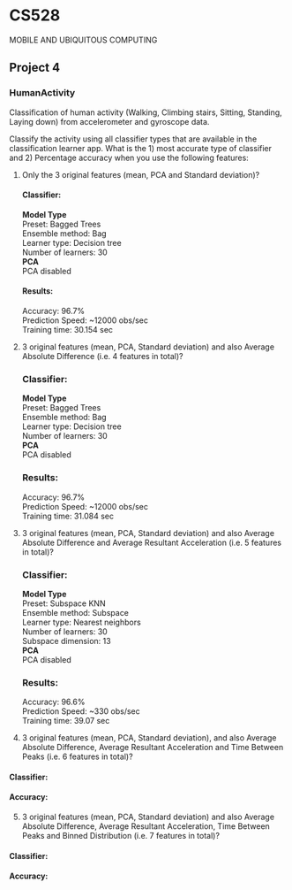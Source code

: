 # CS528
MOBILE AND UBIQUITOUS COMPUTING
## Project 4

### HumanActivity
Classification of human activity (Walking, Climbing stairs, Sitting, Standing, Laying down) from accelerometer and gyroscope data.

Classify the activity using all classifier types that are available in the classification learner app. What is the 1) most accurate type of classifier and 2) Percentage accuracy when you use the following features:

1. Only the 3 original features (mean, PCA and Standard deviation)?
   
   #### Classifier:
   **Model Type**  
   Preset: Bagged Trees  
   Ensemble method: Bag  
   Learner type: Decision tree  
   Number of learners: 30  
   **PCA**  
   PCA disabled  
   
   #### Results:
   Accuracy: 96.7%  
   Prediction Speed: ~12000 obs/sec  
   Training time: 30.154 sec  

2. 3 original features (mean, PCA, Standard deviation) and also Average Absolute Difference (i.e. 4 features in total)?
   
   ### Classifier:
   **Model Type**  
   Preset: Bagged Trees  
   Ensemble method: Bag  
   Learner type: Decision tree  
   Number of learners: 30  
   **PCA**   
   PCA disabled
   
   ### Results:
   Accuracy: 96.7%  
   Prediction Speed: ~12000 obs/sec  
   Training time: 31.084 sec  

3. 3 original features (mean, PCA, Standard deviation) and also Average Absolute Difference and Average Resultant Acceleration (i.e. 5 features in total)?
   
   ### Classifier:
   **Model Type**  
   Preset: Subspace KNN  
   Ensemble method: Subspace  
   Learner type: Nearest neighbors  
   Number of learners: 30  
   Subspace dimension: 13  
   **PCA**  
   PCA disabled
   
   ### Results:
   Accuracy: 96.6%  
   Prediction Speed: ~330 obs/sec  
   Training time: 39.07 sec  

4. 3 original features (mean, PCA, Standard deviation), and also Average Absolute Difference, Average Resultant Acceleration and Time Between Peaks (i.e. 6 features in total)?

#### Classifier:
#### Accuracy:

5. 3 original features (mean, PCA, Standard deviation) and also Average Absolute Difference, Average Resultant Acceleration, Time Between Peaks and Binned Distribution (i.e. 7 features in total)?

#### Classifier:
#### Accuracy:
